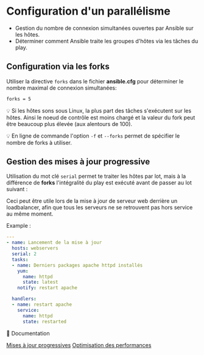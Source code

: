 # Configuration d'un parallélisme

- Gestion du nombre de connexion simultanées ouvertes par Ansible sur les hôtes.
- Déterminer comment Ansible traite les groupes d'hôtes via les tâches du play.

## Configuration via les forks

Utiliser la directive `forks` dans le fichier **ansible.cfg** pour déterminer le nombre maximal de connexion simultanées:

```txt
forks = 5
```

:bulb: Si les hôtes sons sous Linux, la plus part des tâches s'exécutent sur les hôtes. Ainsi le noeud de contrôle est moins chargé et la valeur du fork peut être beaucoup plus élevée (aux alentours de 100).

:bulb: En ligne de commande l'option `-f` et `--forks` permet de spécifier le nombre de forks à utiliser.

## Gestion des mises à jour progressive

Utilisation du mot clé `serial` permet te traiter les hôtes par lot, mais à la différence de **forks** l'intégralité du play est exécuté avant de passer au lot suivant :

Ceci peut être utile lors de la mise à jour de serveur web derrière un loadbalancer, afin que tous les serveurs ne se retrouvent pas hors service au même moment.

Example :

```yml
---
- name: Lancement de la mise à jour
  hosts: webservers
  serial: 2
  tasks:
  - name: Derniers packages apache httpd installés
    yum:
      name: httpd
      state: latest
    notify: restart apache

  handlers:
  - name: restart apache
    service:
      name: httpd
      state: restarted
```

:notebook: Documentation

[Mises à jour progressives](https://docs.ansible.com/ansible/latest/user_guide/playbooks_delegation.html#rolling-update-batch-size)
[Optimisation des performances](https://www.ansible.com/blog/ansible-performance-tuning)
